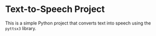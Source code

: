# Text-to-Speech Project

This is a simple Python project that converts text into speech using the `pyttsx3` library.


